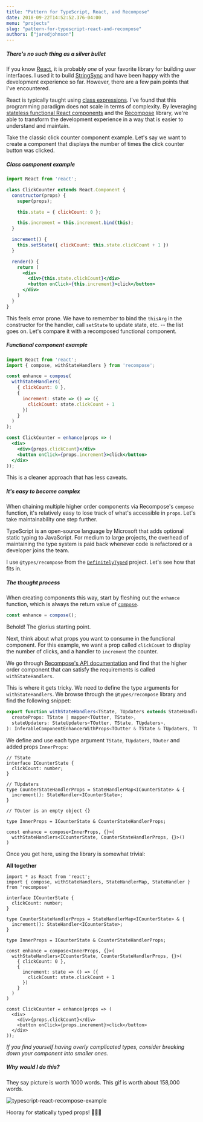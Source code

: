 ```yaml
---
title: "Pattern for TypeScript, React, and Recompose"
date: 2018-09-22T14:52:52.376-04:00
menu: "projects"
slug: "pattern-for-typescript-react-and-recompose"
authors: ["jaredjohnson"]
---
```


##### There's no such thing as a silver bullet

If you know [React](https://reactjs.org/), it is probably _one_ of your favorite library for building user interfaces. I used it to build [StringSync](https://stringsync.com) and have been happy with the development experience so far. However, there are a few pain points that I've encountered.

React is typically taught using [class expressions](https://developer.mozilla.org/en-US/docs/Web/JavaScript/Reference/Classes). I've found that this programming paradigm does not scale in terms of complexity. By leveraging [stateless functional React components](https://reactjs.org/docs/components-and-props.html#functional-and-class-components) and the [Recompose](https://github.com/acdlite/recompose) library, we're able to transform the development experience in a way that is easier to understand and maintain.

Take the classic click counter component example. Let's say we want to create a component that displays the number of times the click counter button was clicked.

##### Class component example

```jsx
import React from 'react';

class ClickCounter extends React.Component {
  constructor(props) {
    super(props);

    this.state = { clickCount: 0 };

    this.increment = this.increment.bind(this);
  }

  increment() {
    this.setState({ clickCount: this.state.clickCount + 1 })
  }

  render() {
    return (
      <div>
        <div>{this.state.clickCount}</div>
        <button onClick={this.increment}>click</button>
      </div>
    )
  }
}
```

This feels error prone. We have to remember to bind the `thisArg` in the constructor for the handler, call `setState` to update state, etc. -- the list goes on. Let's compare it with a recomposed functional component.

##### Functional component example

```jsx
import React from 'react';
import { compose, withStateHandlers } from 'recompose';

const enhance = compose(
  withStateHandlers(
    { clickCount: 0 },
    {
      increment: state => () => ({
        clickCount: state.clickCount + 1
      }) 
    }
  )
);

const ClickCounter = enhance(props => (
  <div>
    <div>{props.clickCount}</div>
    <button onClick={props.increment}>click</button>
  </div>  
));
```

This is a cleaner approach that has less caveats.

##### It's easy to become complex

When chaining multiple higher order components via Recompose's `compose` function, it's relatively easy to lose track of what's accessible in `props`. Let's take maintainability one step further.

TypeScript is an open-source language by Microsoft that adds optional static typing to JavaScript. For medium to large projects, the overhead of maintaining the type system is paid back whenever code is refactored or a developer joins the team.

I use `@types/recompose` from the [`DefinitelyTyped`](https://github.com/DefinitelyTyped/DefinitelyTyped) project. Let's see how that fits in.

##### The thought process

When creating components this way, start by fleshing out the `enhance` function, which is always the return value of [`compose`](https://github.com/acdlite/recompose/blob/master/docs/API.md#compose).

```ts
const enhance = compose();
```

Behold! The glorius starting point.

Next, think about what props you want to consume in the functional component. For this example, we want a prop called `clickCount` to display the number of clicks, and a handler to `increment` the counter.

We go through [Recompose's API documentation](https://github.com/acdlite/recompose/blob/master/docs/API.md) and find that the higher order component that can satisfy the requirements is called `withStateHandlers`.

This is where it gets tricky. We need to define the type arguments for `withStateHandlers`. We browse through the `@types/recompose` library and find the following snippet:

```ts
export function withStateHandlers<TState, TUpdaters extends StateHandlerMap<TState>, TOutter = {}>(
  createProps: TState | mapper<TOutter, TState>,
  stateUpdaters: StateUpdaters<TOutter, TState, TUpdaters>,
): InferableComponentEnhancerWithProps<TOutter & TState & TUpdaters, TOutter>;
```

We define and use each type argument `TState`, `TUpdaters`, `TOuter` and added props `InnerProps`:

```tsx
// TState
interface ICounterState {
  clickCount: number;
}

// TUpdaters
type CounterStateHandlerProps = StateHandlerMap<ICounterState> & {
  increment(): StateHandler<ICounterState>;
}

// TOuter is an empty object {}

type InnerProps = ICounterState & CounterStateHandlerProps;

const enhance = compose<InnerProps, {}>(
  withStateHandlers<ICounterState, CounterStateHandlerProps, {}>()
)
```

Once you get here, using the library is somewhat trivial:

**All together**

```tsx
import * as React from 'react';
import { compose, withStateHandlers, StateHandlerMap, StateHandler } from 'recompose'

interface ICounterState {
  clickCount: number;
}

type CounterStateHandlerProps = StateHandlerMap<ICounterState> & {
  increment(): StateHandler<ICounterState>;
}

type InnerProps = ICounterState & CounterStateHandlerProps;

const enhance = compose<InnerProps, {}>(
  withStateHandlers<ICounterState, CounterStateHandlerProps, {}>(
    { clickCount: 0 },
    {
      increment: state => () => ({
        clickCount: state.clickCount + 1
      })
    }
  )
)

const ClickCounter = enhance(props => (
  <div>
    <div>{props.clickCount}</div>
    <button onClick={props.increment}>click</button>
  </div>
));
```

*If you find yourself having overly complicated types, consider breaking down your component into smaller ones.*

##### Why would I do this?

They say picture is worth 1000 words. This gif is worth about 158,000 words.

![typescript-react-recompose-example](/images/typescript-react-recompose-example.gif)

Hooray for statically typed props! 🍾🎉🎊